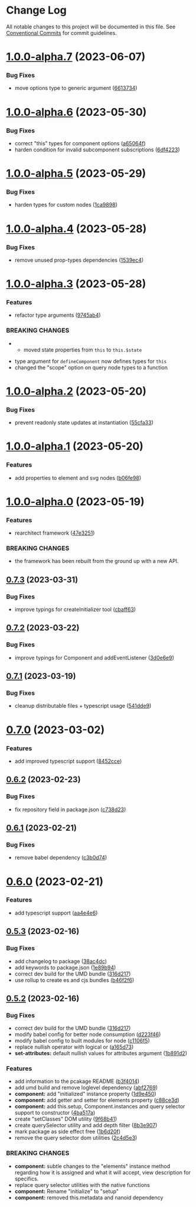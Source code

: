 # Change Log

All notable changes to this project will be documented in this file.
See [Conventional Commits](https://conventionalcommits.org) for commit guidelines.

# [1.0.0-alpha.7](https://github.com/marksmccann/froyo/compare/froyojs@1.0.0-alpha.6...froyojs@1.0.0-alpha.7) (2023-06-07)

### Bug Fixes

-   move options type to generic argument ([6613734](https://github.com/marksmccann/froyo/commit/66137349e25140ef4b15f74cc213f1f01e995308))

# [1.0.0-alpha.6](https://github.com/marksmccann/froyo/compare/froyojs@1.0.0-alpha.5...froyojs@1.0.0-alpha.6) (2023-05-30)

### Bug Fixes

-   correct "this" types for component options ([a65064f](https://github.com/marksmccann/froyo/commit/a65064f68dd14047ee3ac73e673f39f78542e8e7))
-   harden condition for invalid subcomponent subscriptions ([6df4223](https://github.com/marksmccann/froyo/commit/6df42231ff189428c5de7d01cb82fe5a2abc69be))

# [1.0.0-alpha.5](https://github.com/marksmccann/froyo/compare/froyojs@1.0.0-alpha.4...froyojs@1.0.0-alpha.5) (2023-05-29)

### Bug Fixes

-   harden types for custom nodes ([1ca9898](https://github.com/marksmccann/froyo/commit/1ca9898c04ba1986c0548e2eeaf49f264c5f71fe))

# [1.0.0-alpha.4](https://github.com/marksmccann/froyo/compare/froyojs@1.0.0-alpha.3...froyojs@1.0.0-alpha.4) (2023-05-28)

### Bug Fixes

-   remove unused prop-types dependencies ([1539ec4](https://github.com/marksmccann/froyo/commit/1539ec4bd912f65bb279fb6bd57f8d6d7b904a5f))

# [1.0.0-alpha.3](https://github.com/marksmccann/froyo/compare/froyojs@1.0.0-alpha.2...froyojs@1.0.0-alpha.3) (2023-05-28)

### Features

-   refactor type arguments ([9745ab4](https://github.com/marksmccann/froyo/commit/9745ab400322a56df77586bdd20d22e0f4bdf04f))

### BREAKING CHANGES

-   -   moved state properties from `this` to `this.$state`

*   type argument for `defineComponent` now defines types for `this`
*   changed the "scope" option on query node types to a function

# [1.0.0-alpha.2](https://github.com/marksmccann/froyo/compare/froyojs@1.0.0-alpha.1...froyojs@1.0.0-alpha.2) (2023-05-20)

### Bug Fixes

-   prevent readonly state updates at instantiation ([55cfa33](https://github.com/marksmccann/froyo/commit/55cfa33289b728c8996feb7526898dc276106d1e))

# [1.0.0-alpha.1](https://github.com/marksmccann/froyo/compare/froyojs@1.0.0-alpha.0...froyojs@1.0.0-alpha.1) (2023-05-20)

### Features

-   add properties to element and svg nodes ([b06fe98](https://github.com/marksmccann/froyo/commit/b06fe98679dbf563ccf92e982ca24e4b6d9b34de))

# [1.0.0-alpha.0](https://github.com/marksmccann/froyo/compare/froyojs@0.7.3...froyojs@1.0.0-alpha.0) (2023-05-19)

### Features

-   rearchitect framework ([47e3251](https://github.com/marksmccann/froyo/commit/47e3251ed12b0b1990d5b5ebe6b4d70e68ba5ea0))

### BREAKING CHANGES

-   the framework has been rebuilt from the ground up with a new API.

## [0.7.3](https://github.com/marksmccann/froyo/compare/froyojs@0.7.2...froyojs@0.7.3) (2023-03-31)

### Bug Fixes

-   improve typings for createInitializer tool ([cbaff63](https://github.com/marksmccann/froyo/commit/cbaff634a394e51e253ebedc80056b07663a0454))

## [0.7.2](https://github.com/marksmccann/froyo/compare/froyojs@0.7.1...froyojs@0.7.2) (2023-03-22)

### Bug Fixes

-   improve typings for Component and addEventListener ([3d0e6e9](https://github.com/marksmccann/froyo/commit/3d0e6e9a870d8bfde0dd2f04538077391e3005f6))

## [0.7.1](https://github.com/marksmccann/froyo/compare/froyojs@0.7.0...froyojs@0.7.1) (2023-03-19)

### Bug Fixes

-   cleanup distributable files + typescript usage ([541dde9](https://github.com/marksmccann/froyo/commit/541dde97cbe2d072b93ce67a4b41aa2716dc95bf))

# [0.7.0](https://github.com/marksmccann/froyo/compare/froyojs@0.6.2...froyojs@0.7.0) (2023-03-02)

### Features

-   add improved typescript support ([8452cce](https://github.com/marksmccann/froyo/commit/8452ccedc9807a3b57cd713e8cdb240a963b547a))

## [0.6.2](https://github.com/marksmccann/froyo/compare/froyojs@0.6.1...froyojs@0.6.2) (2023-02-23)

### Bug Fixes

-   fix repository field in package.json ([c738d23](https://github.com/marksmccann/froyo/commit/c738d239dff09c8089a5ce4539b308036b1dc363))

## [0.6.1](https://github.com/marksmccann/froyo/compare/froyojs@0.6.0...froyojs@0.6.1) (2023-02-21)

### Bug Fixes

-   remove babel dependency ([c3b0d74](https://github.com/marksmccann/froyo/commit/c3b0d747ea523d358f1605b7d7cfb0d28a8282f1))

# [0.6.0](https://github.com/marksmccann/froyo/compare/froyojs@0.5.3...froyojs@0.6.0) (2023-02-21)

### Features

-   add typescript support ([aa4e4e6](https://github.com/marksmccann/froyo/commit/aa4e4e66b60949438d8fe6bb569719688aa95b9b))

## [0.5.3](https://github.com/marksmccann/froyo/compare/froyojs@0.5.2...froyojs@0.5.3) (2023-02-16)

### Bug Fixes

-   add changelog to package ([38ac4dc](https://github.com/marksmccann/froyo/commit/38ac4dc17776f090a77c99df5488bdf0c974a3de))
-   add keywords to package.json ([1e89b94](https://github.com/marksmccann/froyo/commit/1e89b9468747874bc9a0c4b2df068d1d670348fe))
-   correct dev build for the UMD bundle ([316d217](https://github.com/marksmccann/froyo/commit/316d2175b3891464e8405332a6aac1cc432d9577))
-   use rollup to create es and cjs bundles ([b46f2f6](https://github.com/marksmccann/froyo/commit/b46f2f68b2155a90bd16f36510a1f8224a278121))

## [0.5.2](https://github.com/marksmccann/froyo/compare/froyojs@0.5.2...froyojs@0.5.2) (2023-02-16)

### Bug Fixes

-   correct dev build for the UMD bundle ([316d217](https://github.com/marksmccann/froyo/commit/316d2175b3891464e8405332a6aac1cc432d9577))
-   modify babel config for better node consumption ([d223f46](https://github.com/marksmccann/froyo/commit/d223f46aac235c5dd1890267c24e977b83184f2d))
-   modify babel config to built modules for node ([c1106f5](https://github.com/marksmccann/froyo/commit/c1106f50d40ca5d26c4fa2a44003e9f6313d766b))
-   replace nullish operator with logical or ([a165d73](https://github.com/marksmccann/froyo/commit/a165d73bd29836e74932946b69c3abead03df3f1))
-   **set-attributes:** default nullish values for attributes argument ([1b891d2](https://github.com/marksmccann/froyo/commit/1b891d28c2fce1f662ab05ce8a1d20d3c3e957b8))

### Features

-   add information to the pcakage README ([b3f4014](https://github.com/marksmccann/froyo/commit/b3f401482a0d3bdb49510737b390f469d008f7f7))
-   add umd build and remove loglevel dependency ([abf2769](https://github.com/marksmccann/froyo/commit/abf2769da3f379a11c384e7e474f246636ced68e))
-   **component:** add "initialized" instance property ([1d9e450](https://github.com/marksmccann/froyo/commit/1d9e45092938c5041da6b14cd7bb0e41ebf8a8dc))
-   **component:** add getter and setter for elements property ([c88ce3d](https://github.com/marksmccann/froyo/commit/c88ce3dedb67cf03647332e04ccc75ddf7cf5d1d))
-   **component:** add this.setup, Component.instances and query selector support to constructor ([4ba517a](https://github.com/marksmccann/froyo/commit/4ba517a4a3859a8a300c490531ac52c75cee323a))
-   create "setClasses" DOM utility ([9f68b41](https://github.com/marksmccann/froyo/commit/9f68b41635d9586626e2412b3b1d194b867965a5))
-   create querySelector utility and add depth filter ([8b3e907](https://github.com/marksmccann/froyo/commit/8b3e907a7fc8ef54347d94ce4859326484c1b875))
-   mark package as side effect free ([1b6d20f](https://github.com/marksmccann/froyo/commit/1b6d20fa0362c66ebf48ee957da13d8803ee1b09))
-   remove the query selector dom utilities ([2c4d5e3](https://github.com/marksmccann/froyo/commit/2c4d5e3df950adb42b07ef50fe31033a668ac5f2))

### BREAKING CHANGES

-   **component:** subtle changes to the "elements" instance method regarding how it is assigned and
    what it will accept, view description for specifics.
-   replace query selector utilities with the native functions
-   **component:** Rename "initialize" to "setup"
-   **component:** removed this.metadata and nanoid dependency

